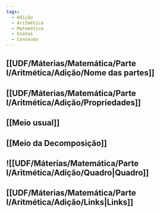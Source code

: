 ```yaml
---
tags:
  - Adição
  - Aritmética
  - Matemática
  - Exatas
  - Conteudo
---
```

## [[UDF/Máterias/Matemática/Parte I/Aritmética/Adição/Nome das partes]]
## [[UDF/Máterias/Matemática/Parte I/Aritmética/Adição/Propriedades]]
## [[Meio usual]]
## [[Meio da Decomposição]]
## ![[UDF/Máterias/Matemática/Parte I/Aritmética/Adição/Quadro|Quadro]]
## [[UDF/Máterias/Matemática/Parte I/Aritmética/Adição/Links|Links]]